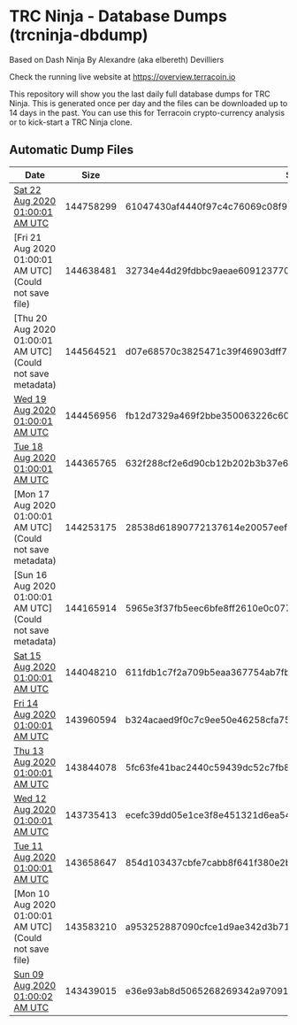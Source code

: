 # TRC Ninja - Database Dumps (trcninja-dbdump)
Based on Dash Ninja By Alexandre (aka elbereth) Devilliers

Check the running live website at https://overview.terracoin.io

This repository will show you the last daily full database dumps for TRC Ninja. This is generated once per day and the files can be downloaded up to 14 days in the past.
You can use this for Terracoin crypto-currency analysis or to kick-start a TRC Ninja clone.


## Automatic Dump Files
| Date | Size | SHA256 |
|--|--|--|
| [Sat 22 Aug 2020 01:00:01 AM UTC]() | 144758299 | 61047430af4440f97c4c76069c08f99068b7fa42c3ea931902686950baa25b65 | 
| [Fri 21 Aug 2020 01:00:01 AM UTC](Could not save file) | 144638481 | 32734e44d29fdbbc9aeae60912377081cd32efdc7a86993ed4a82a12a8a1adca | 
| [Thu 20 Aug 2020 01:00:01 AM UTC](Could not save metadata) | 144564521 | d07e68570c3825471c39f46903dff75e8c71a861aea11c246dfb364ac1c1ff8e | 
| [Wed 19 Aug 2020 01:00:01 AM UTC]() | 144456956 | fb12d7329a469f2bbe350063226c608153c77847eb0a0dacc4abb53dd61e3807 | 
| [Tue 18 Aug 2020 01:00:01 AM UTC]() | 144365765 | 632f288cf2e6d90cb12b202b3b37e6ae4f84fc660518e2e7c499c36f59de1f60 | 
| [Mon 17 Aug 2020 01:00:01 AM UTC](Could not save metadata) | 144253175 | 28538d61890772137614e20057eef587e7944a3921f142843fad4d99675d4dba | 
| [Sun 16 Aug 2020 01:00:01 AM UTC](Could not save metadata) | 144165914 | 5965e3f37fb5eec6bfe8ff2610e0c077e92c093230d838178ab30fed7e5cdd03 | 
| [Sat 15 Aug 2020 01:00:01 AM UTC]() | 144048210 | 611fdb1c7f2a709b5eaa367754ab7fba8396b229dd79d989b288b281b086adcf | 
| [Fri 14 Aug 2020 01:00:01 AM UTC]() | 143960594 | b324acaed9f0c7c9ee50e46258cfa7541b908d5c0d75fd82b63c379036fb4b3d | 
| [Thu 13 Aug 2020 01:00:01 AM UTC]() | 143844078 | 5fc63fe41bac2440c59439dc52c7fb842b22796d53183b645203a44cd5be5526 | 
| [Wed 12 Aug 2020 01:00:01 AM UTC]() | 143735413 | ecefc39dd05e1ce3f8e451321d6ea545b1e9bd44b1d6004c3c84ae25f94e2458 | 
| [Tue 11 Aug 2020 01:00:01 AM UTC]() | 143658647 | 854d103437cbfe7cabb8f641f380e2b282243020a5465681996712bafe6ab6e7 | 
| [Mon 10 Aug 2020 01:00:01 AM UTC](Could not save file) | 143583210 | a953252887090cfce1d9ae342d3b71dc9ce59a1ce859a4e8dff3d1f482ef9061 | 
| [Sun 09 Aug 2020 01:00:02 AM UTC]() | 143439015 | e36e93ab8d5065268269342a97091721144eba576335952a923040b7c4d191bf | 
